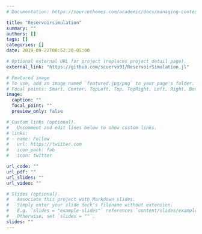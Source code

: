 ```yaml
---
# Documentation: https://sourcethemes.com/academic/docs/managing-content/

title: "Reservoirsimulation"
summary: ""
authors: []
tags: []
categories: []
date: 2019-09-22T00:52:20-05:00

# Optional external URL for project (replaces project detail page).
external_link: "https://github.com/scuervo91/ReservoirSimulation.jl"

# Featured image
# To use, add an image named `featured.jpg/png` to your page's folder.
# Focal points: Smart, Center, TopLeft, Top, TopRight, Left, Right, BottomLeft, Bottom, BottomRight.
image:
  caption: ""
  focal_point: ""
  preview_only: false

# Custom links (optional).
#   Uncomment and edit lines below to show custom links.
# links:
# - name: Follow
#   url: https://twitter.com
#   icon_pack: fab
#   icon: twitter

url_code: ""
url_pdf: ""
url_slides: ""
url_video: ""

# Slides (optional).
#   Associate this project with Markdown slides.
#   Simply enter your slide deck's filename without extension.
#   E.g. `slides = "example-slides"` references `content/slides/example-slides.md`.
#   Otherwise, set `slides = ""`.
slides: ""
---
```

